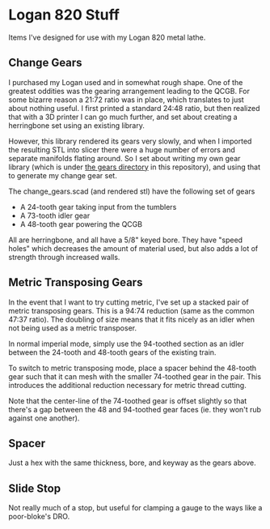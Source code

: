 # Logan 820 Stuff

Items I've designed for use with my Logan 820 metal lathe.


## Change Gears

I purchased my Logan used and in somewhat rough shape. One of the
greatest oddities was the gearing arrangement leading to the QCGB. For
some bizarre reason a 21:72 ratio was in place, which translates to
just about nothing useful. I first printed a standard 24:48 ratio, but
then realized that with a 3D printer I can go much further, and set
about creating a herringbone set using an existing library.

However, this library rendered its gears very slowly, and when I
imported the resulting STL into slicer there were a huge number of
errors and separate manifolds flating around. So I set about writing
my own gear library (which is under [the gears directory](../gears) in
this repository), and using that to generate my change gear set.

The change_gears.scad (and rendered stl) have the following set of gears
* A 24-tooth gear taking input from the tumblers
* A 73-tooth idler gear
* A 48-tooth gear powering the QCGB

All are herringbone, and all have a 5/8" keyed bore. They have "speed
holes" which decreases the amount of material used, but also adds a
lot of strength through increased walls.

## Metric Transposing Gears

In the event that I want to try cutting metric, I've set up a stacked
pair of metric transposing gears. This is a 94:74 reduction (same as
the common 47:37 ratio). The doubling of size means that it fits
nicely as an idler when not being used as a metric transposer.

In normal imperial mode, simply use the 94-toothed section as an idler
between the 24-tooth and 48-tooth gears of the existing train.

To switch to metric transposing mode, place a spacer behind the
48-tooth gear such that it can mesh with the smaller 74-toothed gear
in the pair. This introduces the additional reduction necessary for
metric thread cutting.

Note that the center-line of the 74-toothed gear is offset slightly so
that there's a gap between the 48 and 94-toothed gear faces (ie. they
won't rub against one another).


## Spacer

Just a hex with the same thickness, bore, and keyway as the gears above.


## Slide Stop

Not really much of a stop, but useful for clamping a gauge to the ways
like a poor-bloke's DRO.
